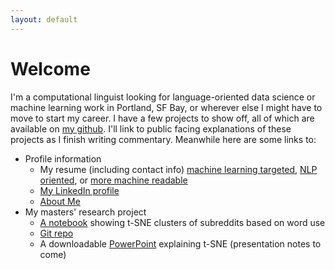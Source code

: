```yaml
---
layout: default
---
```


# Welcome

I'm a computational linguist looking for language-oriented data science or machine learning work in Portland, SF Bay, or wherever else I might have to move to start my career. I have a few projects to show off, all of which are available on [my github](github.com/kchalk). I'll link to public facing explanations of these projects as I finish writing commentary. Meanwhile here are some links to: 

  - Profile information
    - My resume (including contact info) [machine learning targeted](./Resume_6-6.pdf), [NLP oriented](./Parallel_Resume.pdf), or [more machine readable](./Chalkley_Resume.pdf)
    - [My LinkedIn profile]( http://www.linkedin.com/in/kchalk)
    - [About Me](./About.html)
  - My masters' research project
    - [A notebook](https://kchalk.github.io/t-SNE_Examples.html) showing t-SNE clusters of subreddits based on word use
    - [Git repo]( https://www.github.com/kchalk/RedditProject)
    - A downloadable [PowerPoint](https://kchalk.github.io/FinalTsnePres.pptx) explaining t-SNE (presentation notes to come)
